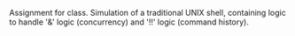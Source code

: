 Assignment for class. Simulation of a traditional UNIX shell, containing logic to handle '&' logic (concurrency) and '!!' logic (command history).
